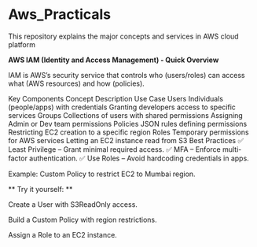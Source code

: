 # Aws_Practicals
This repository explains the major concepts and services in AWS cloud platform 

**AWS IAM (Identity and Access Management) - Quick Overview**

 IAM is AWS’s security service that controls who (users/roles) can access what (AWS resources) and how (policies).

Key Components
Concept	Description	Use Case
Users	Individuals (people/apps) with credentials	Granting developers access to specific services
Groups	Collections of users with shared permissions	Assigning Admin or Dev team permissions
Policies	JSON rules defining permissions	Restricting EC2 creation to a specific region
Roles	Temporary permissions for AWS services	Letting an EC2 instance read from S3
Best Practices
✅ Least Privilege – Grant minimal required access.
✅ MFA – Enforce multi-factor authentication.
✅ Use Roles – Avoid hardcoding credentials in apps.

 Example: Custom Policy to restrict EC2 to Mumbai region.

** Try it yourself:
**

Create a User with S3ReadOnly access.

Build a Custom Policy with region restrictions.

Assign a Role to an EC2 instance.
